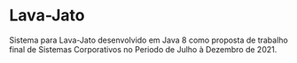 # Lava-Jato
 Sistema para Lava-Jato desenvolvido em Java 8 como proposta de trabalho final de Sistemas Corporativos no Periodo de Julho à Dezembro de 2021.
